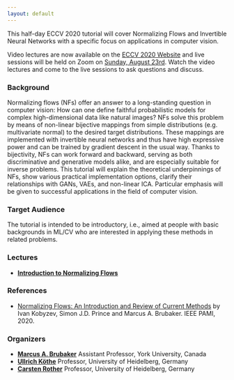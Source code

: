 ```yaml
---
layout: default
---
```


This half-day ECCV 2020 tutorial will cover Normalizing Flows and Invertible Neural Networks with a specific focus on applications in computer vision.

Video lectures are now available on the [ECCV 2020 Website](https://workshopsandtutorials.eccv2020.eu/papers/category/tutorial-sunday-aug-23/normalizing-flows-and-invertible-neural-networks-in-computer-vision/) and live sessions will be held on Zoom on [Sunday, August 23rd](https://eccv.6connex.eu/event/ECCV2020/en-us#!/tutorials/n33636).
Watch the video lectures and come to the live sessions to ask questions and discuss.


### Background 

Normalizing flows (NFs) offer an answer to a long-standing question in computer vision: 
How can one define faithful probabilistic models for complex high-dimensional data like natural images?
NFs solve this problem by means of non-linear bijective mappings from simple distributions (e.g. multivariate normal) to the desired target distributions.
These mappings are implemented with invertible neural networks and thus have high expressive power and can be trained by gradient descent in the usual way.
Thanks to bijectivity, NFs can work forward and backward, serving as both discriminative and generative models alike, and are especially suitable for inverse problems.
This tutorial will explain the theoretical underpinnings of NFs, show various practical implementation options, clarify their relationships with GANs, VAEs, and non-linear ICA.
Particular emphasis will be given to successful applications in the field of computer vision.


### Target Audience
The tutorial is intended to be introductory, i.e., aimed at people with basic backgrounds in ML/CV who are interested in applying these methods in related problems.


### Lectures
- [__Introduction to Normalizing Flows__](https://youtu.be/u3vVyFVU_lI) 


### References
- [Normalizing Flows: An Introduction and Review of Current Methods](https://arxiv.org/abs/1908.09257) by Ivan Kobyzev, Simon J.D. Prince and Marcus A. Brubaker. IEEE PAMI, 2020.

### Organizers
- [**Marcus A. Brubaker**](https://mbrubake.github.io) Assistant Professor, York University, Canada
- [**Ullrich Köthe**](https://hci.iwr.uni-heidelberg.de/vislearn/people/ullrich-koethe/) Professor, University of Heidelberg, Germany
- [**Carsten Rother**](https://hci.iwr.uni-heidelberg.de/vislearn/people/carsten-rother/) Professor, University of Heidelberg, Germany
